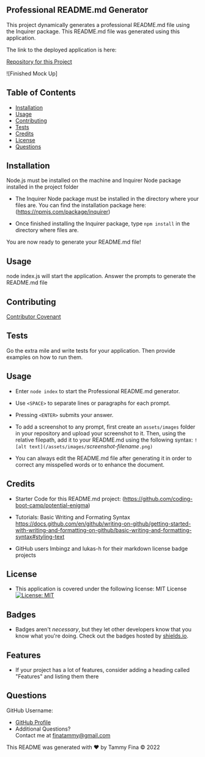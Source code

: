 ##  Professional README.md Generator

This project dynamically generates a professional README.md file using the Inquirer package.  This README.md file was generated using this application.

The link to the deployed application is here:

[Repository for this Project](https://github.com/trfina.io/professional-README-generator)

![Finished Mock Up]

## Table of Contents
* [Installation](#installation)
* [Usage](#usage)
* [Contributing](#contributing)
* [Tests](#tests)
* [Credits](#credits)
* [License](#license)
* [Questions](#questions)

## Installation
Node.js must be installed on the machine and Inquirer Node package installed in the project folder
- The Inquirer Node package must be installed in the directory where your files are.  You can find the installation package here:
(https://npmjs.com/package/inquirer)

- Once finished installing the Inquirer package, type
```npm install``` in the directory where files are.

You are now ready to generate your README.md file!

## Usage
node index.js will start the application.  Answer the prompts to generate the README.md file

## Contributing
[Contributor Covenant](https://www.contributor-covenant.org/) 
    
## Tests
Go the extra mile and write tests for your application. Then provide examples on how to run them.
    

## Usage 

- Enter ```node index``` to start the Professional README.md generator.

- Use `<SPACE>` to separate lines or paragraphs for each prompt.
  
- Pressing `<ENTER>` submits your answer.  

- To add a screenshot to any prompt, first create an `assets/images` folder in your repository and upload your screenshot to it. Then, using the relative filepath, add it to your README.md using the following syntax: 
```![alt text](/assets/images/```*screenshot-filename*```.png)```

-  You can always edit the README.md file after generating it in order to correct any misspelled words or to enhance the document.


## Credits

- Starter Code for this README.md project:
(https://github.com/coding-boot-camp/potential-enigma)

- Tutorials:
Basic Writing and Formating Syntax
https://docs.github.com/en/github/writing-on-github/getting-started-with-writing-and-formatting-on-github/basic-writing-and-formatting-syntax#styling-text

- GitHub users Imbingz and lukas-h for their markdown license badge projects 

## License
- This application is covered under the following license: MIT License
  [![License: MIT](https://img.shields.io/badge/License-MIT-yellow.svg)](https://opensource.org/licenses/MIT)

## Badges

- Badges aren't _necessary_, but they let other developers know that you know what you're doing. Check out the badges hosted by [shields.io](https://shields.io/). 


## Features

- If your project has a lot of features, consider adding a heading called "Features" and listing them there

## Questions

GitHub Username:
  
- [GitHub Profile](https://github.com/trfina)
- Additional Questions?  
Contact me at finatammy@gmail.com

 This README was generated with ❤️ by Tammy Fina © 2022
